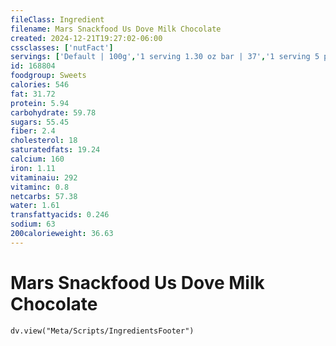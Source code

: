 ```yaml
---
fileClass: Ingredient
filename: Mars Snackfood Us Dove Milk Chocolate
created: 2024-12-21T19:27:02-06:00
cssclasses: ['nutFact']
servings: ['Default | 100g','1 serving 1.30 oz bar | 37','1 serving 5 pieces | 40']
id: 168804
foodgroup: Sweets
calories: 546
fat: 31.72
protein: 5.94
carbohydrate: 59.78
sugars: 55.45
fiber: 2.4
cholesterol: 18
saturatedfats: 19.24
calcium: 160
iron: 1.11
vitaminaiu: 292
vitaminc: 0.8
netcarbs: 57.38
water: 1.61
transfattyacids: 0.246
sodium: 63
200calorieweight: 36.63
---
```


# Mars Snackfood Us Dove Milk Chocolate

```dataviewjs
dv.view("Meta/Scripts/IngredientsFooter")
```